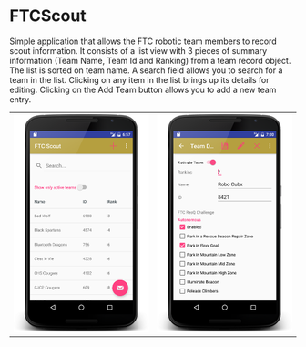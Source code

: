 # FTCScout
Simple application that allows the FTC robotic team members to record scout information. It consists of a list view with 3 pieces of summary information (Team Name, Team Id and Ranking) from a team record object. The list is sorted on team name. A search field allows you to search for a team in the list. Clicking on any item in the list brings up its details for editing. Clicking on the Add Team button allows you to add a new team entry.

|         |       |
|----------|:-------------:|
|![alt text](https://github.com/jayhamilton/FTCScout/blob/master/site/device-2016-01-27-063549.png) |  ![alt text](https://github.com/jayhamilton/FTCScout/blob/master/site/device-2016-01-27-063743.png) | 




